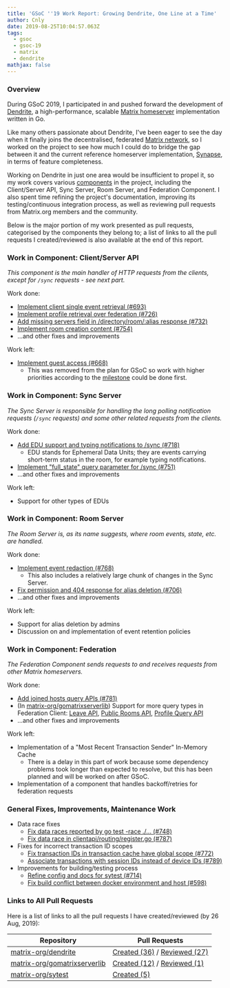 ```yaml
---
title: 'GSoC ''19 Work Report: Growing Dendrite, One Line at a Time'
author: Cnly
date: 2019-08-25T10:04:57.063Z
tags:
  - gsoc
  - gsoc-19
  - matrix
  - dendrite
mathjax: false
---
```

### Overview

During GSoC 2019, I participated in and pushed forward the development of
[Dendrite][dendrite], a high-performance, scalable [Matrix
homeserver](https://matrix.org/docs/guides/introduction) implementation written
in Go.

Like many others passionate about Dendrite, I've been eager to see the day when
it finally joins the decentralised, federated [Matrix
network](https://matrix.org/), so I worked on the project to see how much I
could do to bridge the gap between it and the current reference homeserver
implementation, [Synapse](https://github.com/matrix-org/synapse), in terms of
feature completeness.

Working on Dendrite in just one area would be insufficient to propel it, so my
work covers various
[components](https://github.com/matrix-org/dendrite/blob/master/WIRING.md)
in the project, including the Client/Server API, Sync Server, Room Server,
and Federation Component. I also spent time refining the project's
documentation, improving its testing/continuous integration process, as well as
reviewing pull requests from Matrix.org members and the community.

Below is the major portion of my work presented as pull requests, categorised by
the components they belong to; a list of links to all the pull requests I
created/reviewed is also available at the end of this report.

### Work in Component: Client/Server API

_This component is the main handler of HTTP requests from the clients, except for
`/sync` requests - see next part._

Work done:

- [Implement client single event retrieval (#693)](https://github.com/matrix-org/dendrite/pull/693)
- [Implement profile retrieval over federation (#726)](https://github.com/matrix-org/dendrite/pull/726)
- [Add missing servers field in /directory/room/:alias response (#732)](https://github.com/matrix-org/dendrite/pull/732)
- [Implement room creation content (#754)](https://github.com/matrix-org/dendrite/pull/754)
- ...and other fixes and improvements

Work left:

- [Implement guest access (#668)](https://github.com/matrix-org/dendrite/issues/668)
    - This was removed from the plan for GSoC so work with higher priorities
      according to the
      [milestone](https://github.com/matrix-org/dendrite/milestone/5) could be
      done first.

### Work in Component: Sync Server

_The Sync Server is responsible for handling the long polling notification
requests (`/sync` requests) and some other related requests from the clients._

Work done:

- [Add EDU support and typing notifications to /sync (#718)](https://github.com/matrix-org/dendrite/pull/718)
    - EDU stands for Ephemeral Data Units; they are events carrying short-term
      status in the room, for example typing notifications.
- [Implement "full\_state" query parameter for /sync (#751)](https://github.com/matrix-org/dendrite/pull/751)
- ...and other fixes and improvements

Work left:

- Support for other types of EDUs

### Work in Component: Room Server

_The Room Server is, as its name suggests, where room events, state, etc. are
handled._

Work done:

- [Implement event redaction (#768)](https://github.com/matrix-org/dendrite/pull/768)
    - This also includes a relatively large chunk of changes in the Sync Server.
- [Fix permission and 404 response for alias deletion (#706)](https://github.com/matrix-org/dendrite/pull/706)
- ...and other fixes and improvements

Work left:

- Support for alias deletion by admins
- Discussion on and implementation of event retention policies

### Work in Component: Federation

_The Federation Component sends requests to and receives requests from other
Matrix homeservers._

Work done:

- [Add joined hosts query APIs (#781)](https://github.com/matrix-org/dendrite/pull/781)
- (In [matrix-org/gomatrixserverlib][gomatrixserverlib]) Support for more query
  types in Federation Client: [Leave
  API](https://github.com/matrix-org/gomatrixserverlib/pull/130), [Public Rooms
  API](https://github.com/matrix-org/gomatrixserverlib/pull/129), [Profile Query
  API](https://github.com/matrix-org/gomatrixserverlib/pull/128)
- ...and other fixes and improvements

Work left:

- Implementation of a "Most Recent Transaction Sender" In-Memory Cache
    - There is a delay in this part of work because some dependency problems
      took longer than expected to resolve, but this has been planned and will
      be worked on after GSoC.
- Implementation of a component that handles backoff/retries for federation requests

### General Fixes, Improvements, Maintenance Work

- Data race fixes
    - [Fix data races reported by go test -race ./... (#748)](https://github.com/matrix-org/dendrite/pull/748)
    - [Fix data race in clientapi/routing/register.go (#787)](https://github.com/matrix-org/dendrite/pull/787)
- Fixes for incorrect transaction ID scopes
    - [Fix transaction IDs in transaction cache have global scope (#772)](https://github.com/matrix-org/dendrite/pull/772)
    - [Associate transactions with session IDs instead of device IDs (#789)](https://github.com/matrix-org/dendrite/pull/789)
- Improvements for building/testing process
    - [Refine config and docs for sytest (#714)](https://github.com/matrix-org/dendrite/pull/714)
    - [Fix build conflict between docker environment and host (#598)](https://github.com/matrix-org/dendrite/pull/598)

### Links to All Pull Requests

Here is a list of links to all the pull requests I have created/reviewed (by 26
Aug, 2019):

| Repository                                        | Pull Requests                                                                          |
|---------------------------------------------------|----------------------------------------------------------------------------------------|
| [matrix-org/dendrite][dendrite]                   | [Created (36)][dendrite-created] / [Reviewed (27)][dendrite-reviewed]                  |
| [matrix-org/gomatrixserverlib][gomatrixserverlib] | [Created (12)][gomatrixserverlib-created] / [Reviewed (1)][gomatrixserverlib-reviewed] |
| [matrix-org/sytest][sytest]                       | [Created (5)][sytest-created]                                                          |

[dendrite-created]: https://github.com/matrix-org/dendrite/pulls?utf8=%E2%9C%93&q=is%3Apr+author%3ACnly+created%3A%3C2019-08-26
[dendrite-reviewed]: https://github.com/matrix-org/dendrite/pulls?utf8=%E2%9C%93&q=is%3Apr+reviewed-by%3ACnly+-author%3ACnly+created%3A%3C2019-08-26

[gomatrixserverlib-created]: https://github.com/matrix-org/gomatrixserverlib/pulls?utf8=%E2%9C%93&q=is%3Apr+author%3ACnly+created%3A%3C2019-08-26
[gomatrixserverlib-reviewed]: https://github.com/matrix-org/gomatrixserverlib/pulls?utf8=%E2%9C%93&q=is%3Apr+reviewed-by%3ACnly+-author%3ACnly+created%3A%3C2019-08-26

[sytest-created]: https://github.com/matrix-org/sytest/pulls?utf8=%E2%9C%93&q=is%3Apr+author%3ACnly+created%3A%3C2019-08-26

[dendrite]: https://github.com/matrix-org/dendrite
[gomatrixserverlib]: https://github.com/matrix-org/gomatrixserverlib
[sytest]: https://github.com/matrix-org/sytest
